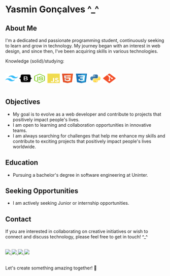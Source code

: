 # Yasmin Gonçalves ^_^

## About Me
I'm a dedicated and passionate programming student, continuously seeking to learn and grow in technology. My journey began with an interest in web design, and since then, I've been acquiring skills in various technologies.

Knowledge (solid)/studying:
<div style="display: inline_block"><br>
<!--   <img align="center"  height="30" width="40" src="https://raw.githubusercontent.com/devicons/devicon/master/icons/c/c-plain.svg">
  <img align="center"  height="30" width="40" src="https://raw.githubusercontent.com/devicons/devicon/master/icons/csharp/csharp-original.svg"> -->
  <img align="center"  height="30" width="40" src="https://raw.githubusercontent.com/devicons/devicon/master/icons/tailwindcss/tailwindcss-plain.svg">
  <img align="center"  height="30" width="40" src="https://raw.githubusercontent.com/devicons/devicon/master/icons/bootstrap/bootstrap-plain.svg">
  <img align="center"  height="30" width="40" src="https://raw.githubusercontent.com/devicons/devicon/master/icons/nodejs/nodejs-plain.svg">
  <img align="center"  height="30" width="40" src="https://raw.githubusercontent.com/devicons/devicon/master/icons/javascript/javascript-plain.svg">
<!--   <img align="center"  height="30" width="40" src="https://raw.githubusercontent.com/devicons/devicon/master/icons/typescript/typescript-plain.svg">
  <img align="center"  height="30" width="40" src="https://raw.githubusercontent.com/devicons/devicon/master/icons/react/react-original.svg"> -->
  <img align="center"  height="30" width="40" src="https://raw.githubusercontent.com/devicons/devicon/master/icons/html5/html5-original.svg">
  <img align="center"  height="30" width="40" src="https://raw.githubusercontent.com/devicons/devicon/master/icons/css3/css3-original.svg">
  <img align="center"  height="30" width="40" src="https://raw.githubusercontent.com/devicons/devicon/master/icons/python/python-original.svg">
  <img align="center"  height="30" width="40" src="https://raw.githubusercontent.com/devicons/devicon/master/icons/git/git-original.svg">
<!--   <img align="center"  height="30" width="40" src="https://raw.githubusercontent.com/devicons/devicon/master/icons/java/java-original.svg">-->
</div><br> 

## Objectives
- My goal is to evolve as a web developer and contribute to projects that positively impact people's lives.
- I am open to learning and collaboration opportunities in innovative teams.
- I am always searching for challenges that help me enhance my skills and contribute to exciting projects that positively impact people's lives worldwide.

## Education
- Pursuing a bachelor's degree in software engineering at Uninter.

## Seeking Opportunities
- I am actively seeking Junior or internship opportunities.

## Contact
If you are interested in collaborating on creative initiatives or wish to connect and discuss technology, please feel free to get in touch! ^_^

<div> <br>
  <a href="mailto:yasmin075souza@hotmail.com" target="_blank"><img src="https://img.shields.io/badge/Microsoft_Outlook-0078D4?style=for-the-badge&logo=microsoft-outlook&logoColor=white"/> </a>
  <a href="mailto:goncalvesdesouzayasmin@gmail.com" target="_blank"><img src="https://img.shields.io/badge/Gmail-D14836?style=for-the-badge&logo=gmail&logoColor=white" /> </a>
  <a href="https://web.whatsapp.com/send?phone=5571984248024" target="_blank"><img src="https://img.shields.io/badge/WhatsApp-25D366?style=for-the-badge&logo=whatsapp&logoColor=white" /> </a>
  <a href="https://www.linkedin.com/in/gon%C3%A7alves-yasmin/" target="_blank"><img src="https://img.shields.io/badge/-LinkedIn-%230077B5?style=for-the-badge&logo=linkedin&logoColor=white" target="_blank"></a> 
</div><br>

Let's create something amazing together! 🔗

